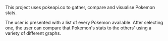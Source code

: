 This project uses pokeapi.co to gather, compare and visualise Pokemon stats.

The user is presented with a list of every Pokemon available. After selecting one, the user can compare that Pokemon's stats to the others' using a variety of different graphs.

